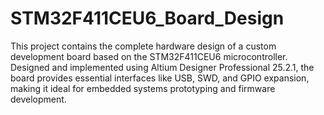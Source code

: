 # STM32F411CEU6_Board_Design
This project contains the complete hardware design of a custom development board based on the STM32F411CEU6 microcontroller. Designed and implemented using Altium Designer Professional 25.2.1, the board provides essential interfaces like USB, SWD, and GPIO expansion, making it ideal for embedded systems prototyping and firmware development.
